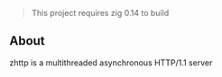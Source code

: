 > This project requires zig 0.14 to build
## About
zhttp is a multithreaded asynchronous HTTP/1.1 server
